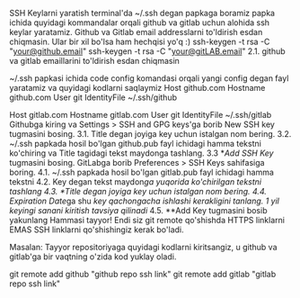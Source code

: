 SSH Keylarni yaratish
terminal'da ~/.ssh degan papkaga boramiz
papka ichida quyidagi kommandalar orqali github va gitlab uchun alohida ssh keylar yaratamiz. Github va Gitlab email addresslarni to'ldirish esdan chiqmasin. Ular bir xil bo'lsa ham hechqisi yo'q :)
ssh-keygen -t rsa -C "your@github.email"
ssh-keygen -t rsa -C "your@gitLAB.email"
2.1. github va gitlab emaillarini to'ldirish esdan chiqmasin

~/.ssh papkasi ichida code config komandasi orqali yangi config degan fayl yaratamiz va quyidagi kodlarni saqlaymiz
Host github.com
    Hostname github.com
    User git
    IdentityFile ~/.ssh/github

Host gitlab.com
    Hostname gitlab.com
    User git
    IdentityFile ~/.ssh/gitlab
Githubga kiring va Settings > SSH and GPG keys'ga borib New SSH key tugmasini bosing. 3.1. Title degan joyiga key uchun istalgan nom bering. 3.2. ~/.ssh papkada hosil bo'lgan github.pub fayl ichidagi hamma tekstni ko'chiring va Title tagidagi tekst maydonga tashlang. 3.3 **Add SSH Key* tugmasini bosing.
GitLabga borib Preferences > SSH Keys sahifasiga boring. 4.1. ~/.ssh papkada hosil bo'lgan gitlab.pub fayl ichidagi hamma tekstni 4.2. Key degan tekst maydon*ga yuqorida ko'chirilgan tekstni tashlang 4.3. **Title* degan joyiga key uchun istalgan nom bering. 4.4. Expiration Date*ga shu **key* qachongacha ishlashi kerakligini tanlang. 1 yil keyingi sanani kiritish tavsiya qilinadi* 4.5. **Add Key tugmasini bosib yakunlang
Hammasi tayyor! Endi siz git remote qo'shishda HTTPS linklarni EMAS SSH linklarni qo'shishingiz kerak bo'ladi.

Masalan: Tayyor repositoriyaga quyidagi kodlarni kiritsangiz, u github va gitlab'ga bir vaqtning o'zida kod yuklay oladi.

git remote add github "github repo ssh link"
git remote add gitlab "gitlab repo ssh link"
